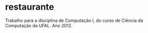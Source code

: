 # restaurante
Trabalho para a disciplina de Computação I, do curso de Ciência da Computação da UFAL. Ano 2012.
